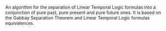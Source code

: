 An algorithm for the separation of Linear Temporal Logic formulas into a conjunction of pure past, pure present and pure future ones.
It is based on the Gabbay Separation Theorem and Linear Temporal Logic formulas equivalences.


